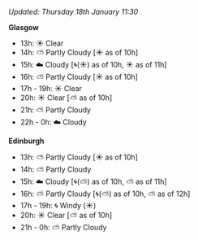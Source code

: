 *Updated: Thursday 18th January 11:30*

**Glasgow**

* 13h: :sunny: Clear
* 14h: :partly_sunny: Partly Cloudy [:sunny: as of 10h]
* 15h: :cloud: Cloudy [:cyclone:(:sunny:) as of 10h, :sunny: as of 11h]
* 16h: :partly_sunny: Partly Cloudy [:sunny: as of 10h]
* 17h - 19h: :sunny: Clear
* 20h: :sunny: Clear [:partly_sunny: as of 10h]
* 21h: :partly_sunny: Partly Cloudy
* 22h - 0h: :cloud: Cloudy

**Edinburgh**

* 13h: :partly_sunny: Partly Cloudy [:sunny: as of 10h]
* 14h: :partly_sunny: Partly Cloudy
* 15h: :cloud: Cloudy [:cyclone:(:partly_sunny:) as of 10h, :partly_sunny: as of 11h]
* 16h: :partly_sunny: Partly Cloudy [:cyclone:(:partly_sunny:) as of 10h, :partly_sunny: as of 12h]
* 17h - 19h: :cyclone: Windy (:sunny:)
* 20h: :sunny: Clear [:partly_sunny: as of 10h]
* 21h - 0h: :partly_sunny: Partly Cloudy

